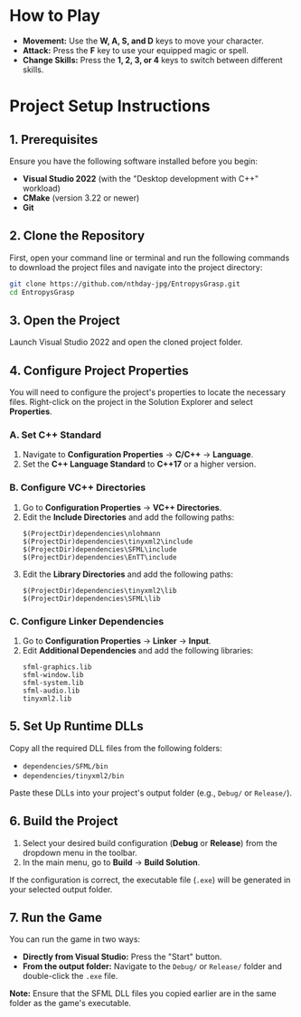 # How to Play

*   **Movement:** Use the **W, A, S, and D** keys to move your character.
*   **Attack:** Press the **F** key to use your equipped magic or spell.
*   **Change Skills:** Press the **1, 2, 3, or 4** keys to switch between different skills.

# Project Setup Instructions

## 1. Prerequisites

Ensure you have the following software installed before you begin:

*   **Visual Studio 2022** (with the "Desktop development with C++" workload)
*   **CMake** (version 3.22 or newer)
*   **Git**

## 2. Clone the Repository

First, open your command line or terminal and run the following commands to download the project files and navigate into the project directory:

```bash
git clone https://github.com/nthday-jpg/EntropysGrasp.git
cd EntropysGrasp
```

## 3. Open the Project

Launch Visual Studio 2022 and open the cloned project folder.

## 4. Configure Project Properties

You will need to configure the project's properties to locate the necessary files. Right-click on the project in the Solution Explorer and select **Properties**.

### A. Set C++ Standard

1.  Navigate to **Configuration Properties** -> **C/C++** -> **Language**.
2.  Set the **C++ Language Standard** to **C++17** or a higher version.

### B. Configure VC++ Directories

1.  Go to **Configuration Properties** -> **VC++ Directories**.
2.  Edit the **Include Directories** and add the following paths:
    ```
    $(ProjectDir)dependencies\nlohmann
    $(ProjectDir)dependencies\tinyxml2\include
    $(ProjectDir)dependencies\SFML\include
    $(ProjectDir)dependencies\EnTT\include
    ```
3.  Edit the **Library Directories** and add the following paths:
    ```
    $(ProjectDir)dependencies\tinyxml2\lib
    $(ProjectDir)dependencies\SFML\lib
    ```

### C. Configure Linker Dependencies

1.  Go to **Configuration Properties** -> **Linker** -> **Input**.
2.  Edit **Additional Dependencies** and add the following libraries:
    ```
    sfml-graphics.lib
    sfml-window.lib
    sfml-system.lib
    sfml-audio.lib
    tinyxml2.lib
    ```

## 5. Set Up Runtime DLLs

Copy all the required DLL files from the following folders:

*   `dependencies/SFML/bin`
*   `dependencies/tinyxml2/bin`

Paste these DLLs into your project's output folder (e.g., `Debug/` or `Release/`).

## 6. Build the Project

1.  Select your desired build configuration (**Debug** or **Release**) from the dropdown menu in the toolbar.
2.  In the main menu, go to **Build** -> **Build Solution**.

If the configuration is correct, the executable file (`.exe`) will be generated in your selected output folder.

## 7. Run the Game

You can run the game in two ways:

*   **Directly from Visual Studio:** Press the "Start" button.
*   **From the output folder:** Navigate to the `Debug/` or `Release/` folder and double-click the `.exe` file.

**Note:** Ensure that the SFML DLL files you copied earlier are in the same folder as the game's executable.